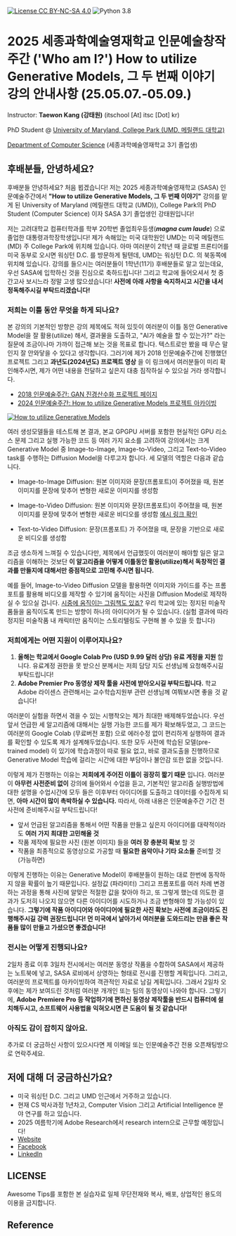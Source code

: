 [![License CC BY-NC-SA 4.0](https://img.shields.io/badge/license-CC4.0-blue.svg)](https://raw.githubusercontent.com/NVIDIA/FastPhotoStyle/master/LICENSE.md)
![Python 3.8](https://img.shields.io/badge/python-3.8-green.svg)
# 2025 세종과학예술영재학교 인문예술창작주간 ('Who am I?') How to utilize Generative Models, 그 두 번째 이야기 강의 안내사항 (25.05.07.-05.09.)

Instructor: **Taewon Kang (강태원)** (itschool [At] itsc [Dot] kr)

PhD Student @ [University of Maryland, College Park (UMD, 메릴랜드 대학교)](https://umd.edu/)

[Department of Computer Science](https://cs.umd.edu) (세종과학예술영재학교 3기 졸업생)

## 후배분들, 안녕하세요?
후배분들 안녕하세요? 처음 뵙겠습니다! 저는 2025 세종과학예술영재학교 (SASA) 인문예술주간에서 **"How to utilize Generative Models, 그 두 번째 이야기"** 강의를 맡게 된 University of Maryland (메릴랜드 대학교 (UMD)), College Park의 PhD Student (Computer Science) 이자 SASA 3기 졸업생인 강태원입니다! 

저는 고려대학교 컴퓨터학과를 학부 20학번 졸업최우등생(___magna cum laude___) 으로 졸업한 대통령과학장학생입니다! 제가 속해있는 미국 대학원인 UMD는 미국 메릴랜드(MD) 주 College Park에 위치해 있습니다. 아마 여러분이 2학년 때 글로벌 프론티어를 미국 동부로 오시면 워싱턴 D.C. 를 방문하게 될텐데, UMD는 워싱턴 D.C. 의 북동쪽에 위치해 있습니다. 강의를 들으시는 여러분들이 1학년(11기) 후배분들로 알고 있는데요, 우선 SASA에 입학하신 것을 진심으로 축하드립니다! 그리고 학교에 들어오셔서 첫 중간고사 보시느라 정말 고생 많으셨습니다! **사전에 아래 사항을 숙지하시고 시간을 내서 정독해주시길 부탁드리겠습니다!**

### 저희는 이틀 동안 무엇을 하게 되나요?
본 강의의 기본적인 방향은 강의 제목에도 적혀 있듯이 여러분이 이틀 동안 Generative Model을 잘 활용(utilize) 해서, 결과물을 도출하고, "AI가 예술을 할 수 있는가?" 라는 질문에 조금이나마 가까이 접근해 보는 것을 목표로 합니다. 텍스트로만 봤을 때 무슨 말인지 잘 안와닿을 수 있다고 생각합니다. 그러기에 제가 2018 인문예술주간에 진행했던 프로젝트 그리고 **과년도(2024년도) 프로젝트 영상** 을 이 링크에서 여러분들이 미리 확인해주시면, 제가 어떤 내용을 전달하고 싶은지 대충 짐작하실 수 있으실 거라 생각합니다.

* [2018 인문예술주간: GAN 진경산수화 프로젝트 페이지](http://itsc.kr/2018/10/27/2018-implementation-of-gan-jinkyeongsansu/)
* [2024 인문예술주간: How to utilize Generative Models 프로젝트 아카이빙](https://youtu.be/WeLmDt36v3M)

[![How to utilize Generative Models](https://img.youtube.com/vi/WeLmDt36v3M/0.jpg)](https://www.youtube.com/watch?v=WeLmDt36v3M) 

여러 생성모델들을 테스트해 본 결과, 본교 GPGPU 서버를 포함한 현실적인 GPU 리소스 문제 그리고 실행 가능한 코드 등 여러 가지 요소를 고려하여 강의에서는 크게 Generative Model 중 Image-to-Image, Image-to-Video, 그리고 Text-to-Video task를 수행하는 Diffusion Model을 다루고자 합니다. 세 모델의 역할은 다음과 같습니다.

* Image-to-Image Diffusion: 원본 이미지와 문장(프롬포트)이 주어졌을 때, 원본 이미지를 문장에 맞추어 변형한 새로운 이미지를 생성함

* Image-to-Video Diffusion: 원본 이미지와 문장(프롬포트)이 주어졌을 때, 원본 이미지를 문장에 맞추어 변형한 새로운 비디오를 생성함 [예시 링크 확인](https://i2vgen-xl.github.io/)

* Text-to-Video Diffusion: 문장(프롬포트) 가 주어졌을 때, 문장을 기반으로 새로운 비디오를 생성함

조금 생소하게 느껴질 수 있습니다만, 제목에서 언급했듯이 여러분이 해야할 일은 알고리즘을 이해하는 것보단 **이 알고리즘을 어떻게 이틀동안 활용(utilize)해서 독창적인 결과를 만들지에 대해서만 중점적으로 고민해 주시면 됩니다.**

예를 들어, Image-to-Video Diffusion 모델을 활용하면 이미지와 가이드를 주는 프롬포트를 활용해 비디오를 제작할 수 있기에 움직이는 사진을 Diffusion Model로 제작하실 수 있으실 겁니다. [시중에 움직이는 그림책도 있죠?](https://www.yes24.com/Product/Goods/104480787) 우리 학교에 있는 정지된 미술작품들을 움직이도록 만드는 방향이 하나의 아이디어가 될 수 있습니다. (실험 결과에 따라 정지된 미술작품 내 캐릭터만 움직이는 스토리텔링도 구현해 볼 수 있을 듯 합니다)

### 저희에게는 어떤 지원이 이루어지나요?
1. **올해는 학교에서 Google Colab Pro (USD 9.99 달러 상당) 유료 계정을 지원** 합니다. 유료계정 권한을 못 받으신 분께서는 저희 담당 지도 선생님께 요청해주시길 부탁드립니다!
2. **Adobe Premier Pro 동영상 제작 툴을 사전에 받아오시길 부탁드립니다.** 학교 Adobe 라이센스 관련해서는 교수학습지원부 관련 선생님께 여쭤보시면 좋을 것 같습니다!

여러분이 실험을 하면서 겪을 수 있는 시행착오는 제가 최대한 배제해두었습니다. 우선 앞서 언급한 세 알고리즘에 대해서는 실행 가능한 코드를 제가 확보해두었고, 그 코드는 여러분의 Google Colab (무료버전 포함) 으로 에러수정 없이 편리하게 실행하여 결과를 확인할 수 있도록 제가 설계해두었습니다. 또한 모두 사전에 학습된 모델(pre-trained model) 이 있기에 학습과정이 따로 필요 없고, 바로 결과도출을 진행하므로 Generative Model 학습에 걸리는 시간에 대한 부담이나 불안감 또한 없을 것입니다. 

이렇게 제가 진행하는 이유는 **저희에게 주어진 이틀이 굉장히 짧기 때문** 입니다. 여러분이 **아무런 사전준비 없이** 강의에 들어와서 수업을 듣고, 기본적인 알고리즘 실행방법에 대한 설명을 수업시간에 모두 들은 이후부터 아이디어를 도출하고 데이터를 수집하게 되면, **아마 시간이 많이 촉박하실 수 있습니다.** 따라서, 아래 내용은 인문예술주간 기간 전 사전에 준비해주시길 부탁드립니다!

* 앞서 언급된 알고리즘을 통해서 어떤 작품을 만들고 싶은지 아이디어를 대략적이라도 **여러 가지 최대한 고민해올 것**
* 작품 제작에 필요한 사진 (원본 이미지) 들을 **여러 장 충분히 확보** 할 것
* 작품을 최종적으로 동영상으로 가공할 때 **필요한 음악이나 기타 요소들** 준비할 것 (가능하면)

이렇게 진행하는 이유는 Generative Model이 후배분들이 원하는 대로 한번에 동작하지 않을 확률이 높기 때문입니다. 설정값 (파라미터) 그리고 프롬포트를 여러 차례 변경하는 과정을 통해 사진에 알맞은 적절한 값을 찾아야 하고, 또 그렇게 했는데 의도한 결과가 도저히 나오지 않으면 다른 아이디어를 시도하거나 조금 변형해야 할 가능성이 있습니다. **그렇기에 작품 아이디어와 아이디어에 필요한 사진 확보는 사전에 조금이라도 진행해주시길 강력 권장드립니다! 먼 미국에서 날아가서 여러분을 도와드리는 만큼 좋은 작품들 많이 만들고 가셨으면 좋겠습니다!** 

### 전시는 어떻게 진행되나요?
2일차 종료 이후 3일차 전시에서는 여러분 동영상 작품을 수합하여 SASA에서 제공하는 노트북에 넣고, SASA 로비에서 상영하는 형태로 전시를 진행할 계획입니다. 그리고, 여러분의 프로젝트를 아카이빙하여 객관적인 자료로 남길 계획입니다. 그래서 2일차 오후에는 제가 보여드린 것처럼 여러분 개개인 또는 팀의 동영상이 나와야 합니다. 그렇기에, **Adobe Premiere Pro 등 작업하기에 편하신 동영상 제작툴을 반드시 컴퓨터에 설치해두시고, 소프트웨어 사용법을 익혀오시면 큰 도움이 될 것 같습니다!**

### 아직도 감이 잡히지 않아요.
추가로 더 궁금하신 사항이 있으시다면 제 이메일 또는 인문예술주간 전용 오픈채팅방으로 연락주세요.

## 저에 대해 더 궁금하신가요?
* 미국 워싱턴 D.C. 그리고 UMD 인근에서 거주하고 있습니다.
* 현재 CS 박사과정 1년차고, Computer Vision 그리고 Artificial Intelligence 분야 연구를 하고 있습니다.
* 2025 여름학기에 Adobe Research에서 research intern으로 근무할 예정입니다!
* [Website](http://itsc.kr)
* [Facebook](https://www.facebook.com/taewonkang.13/)
* [LinkedIn](https://www.linkedin.com/in/taewon-kang/)

## LICENSE
Awesome Tips를 포함한 본 실습자료 일체 무단전재와 복사, 배포, 상업적인 용도의 이용을 금지합니다.

## Reference
